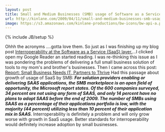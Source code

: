 ```yaml
---
layout: post
title: Small and Medium Businesses (SMB) usage of Software as a Service (SaaS)
url: http://kinlane.com/2009/04/11/small-and-medium-businesses-smb-usage-of-software-as-a-service-saas/
image: https://s3.amazonaws.com/kinlane-productions/bw-icons/bw-api-a.png
---
```

{% include JB/setup %}
<p>
     Ohhh the acronyms ....gotta love them. So just as I was finishing up my blog post <a href="http://www.kinlane.com/?p=532">Interroperability at the Software as a Service (SaaS) layer.</a>...I clicked open my Google Reader an started reading. I was re-thinking this issue as I was pondering the problems of delivering a full small business solution of tools to my mom's and brother's businesses. Then I came across this post: <a href="http://www.channelinsider.com/c/a/SMB-Partner/Report-Small-Business-Needs-IT-Partners-to-Thrive-128580/">Report: Small Business Needs IT, Partners to Thrive</a> Had this passage about growth of usage of SaaS by SMB: <strong><em>For solution providers enabling or delivering SAAS applications, the SMB marketplace is an open field of opportunity, the Microsoft report states. Of the 600 companies surveyed, 34 percent are not using any form of SAAS, and only 14 percent have no plans to adopt SAAS before the end of 2009. The number of SMBs using SAAS as a percentage of their applications portfolio is low, with the majority (44 percent) utilizing less than 10 percent of their application mix in SAAS.</em></strong> Interroperability is definitely a problem and will only grow worse with growth in SaaS usage. Better standards for interroperability would definitely increase adoption by small businesses.
</p>